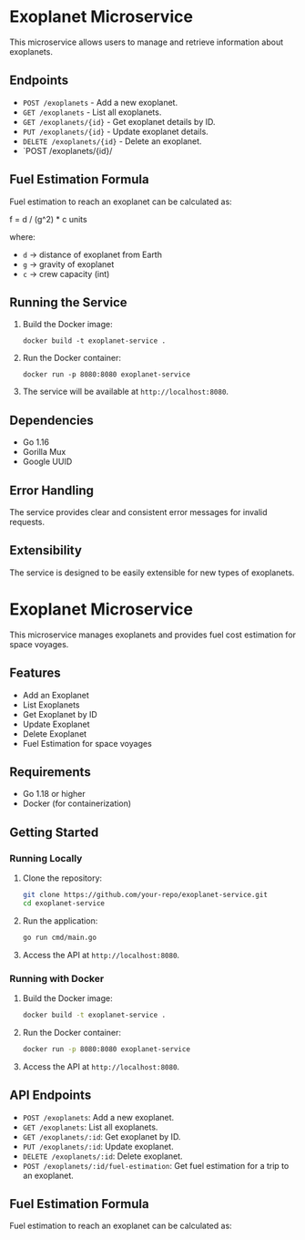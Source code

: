 # Exoplanet Microservice

This microservice allows users to manage and retrieve information about exoplanets.

## Endpoints

- `POST /exoplanets` - Add a new exoplanet.
- `GET /exoplanets` - List all exoplanets.
- `GET /exoplanets/{id}` - Get exoplanet details by ID.
- `PUT /exoplanets/{id}` - Update exoplanet details.
- `DELETE /exoplanets/{id}` - Delete an exoplanet.
- `POST /exoplanets/{id}/

## Fuel Estimation Formula

Fuel estimation to reach an exoplanet can be calculated as:

f = d / (g^2) * c units


where:
- `d` -> distance of exoplanet from Earth
- `g` -> gravity of exoplanet
- `c` -> crew capacity (int)

## Running the Service

1. Build the Docker image:
    ```
    docker build -t exoplanet-service .
    ```

2. Run the Docker container:
    ```
    docker run -p 8080:8080 exoplanet-service
    ```

3. The service will be available at `http://localhost:8080`.

## Dependencies

- Go 1.16
- Gorilla Mux
- Google UUID

## Error Handling

The service provides clear and consistent error messages for invalid requests.

## Extensibility

The service is designed to be easily extensible for new types of exoplanets.



# Exoplanet Microservice

This microservice manages exoplanets and provides fuel cost estimation for space voyages.

## Features

- Add an Exoplanet
- List Exoplanets
- Get Exoplanet by ID
- Update Exoplanet
- Delete Exoplanet
- Fuel Estimation for space voyages

## Requirements

- Go 1.18 or higher
- Docker (for containerization)

## Getting Started

### Running Locally

1. Clone the repository:

    ```sh
    git clone https://github.com/your-repo/exoplanet-service.git
    cd exoplanet-service
    ```

2. Run the application:

    ```sh
    go run cmd/main.go
    ```

3. Access the API at `http://localhost:8080`.

### Running with Docker

1. Build the Docker image:

    ```sh
    docker build -t exoplanet-service .
    ```

2. Run the Docker container:

    ```sh
    docker run -p 8080:8080 exoplanet-service
    ```

3. Access the API at `http://localhost:8080`.

## API Endpoints

- `POST /exoplanets`: Add a new exoplanet.
- `GET /exoplanets`: List all exoplanets.
- `GET /exoplanets/:id`: Get exoplanet by ID.
- `PUT /exoplanets/:id`: Update exoplanet.
- `DELETE /exoplanets/:id`: Delete exoplanet.
- `POST /exoplanets/:id/fuel-estimation`: Get fuel estimation for a trip to an exoplanet.

## Fuel Estimation Formula

Fuel estimation to reach an exoplanet can be calculated as:

